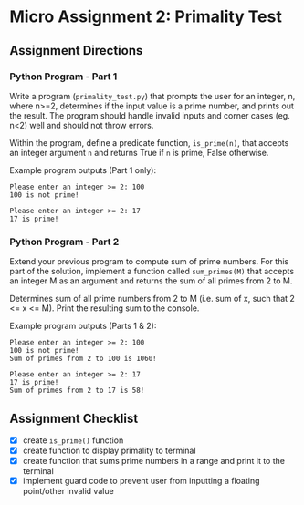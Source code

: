 # Micro Assignment 2: Primality Test

## Assignment Directions

### Python Program - Part 1 
Write a program (`primality_test.py`) that prompts the user for an integer, n, where n>=2, determines if the input value is a prime number, and prints out the result. The program should handle invalid inputs and corner cases (eg. n<2) well and should not throw errors.

Within the program, define a predicate function, `is_prime(n)`, that accepts an integer argument `n` and returns True if `n` is prime, False otherwise.


Example program outputs (Part 1 only):
```
Please enter an integer >= 2: 100
100 is not prime!

Please enter an integer >= 2: 17
17 is prime!
```

### Python Program - Part 2 
Extend your previous program to compute sum of prime numbers. For this part of the solution, implement a function called `sum_primes(M)` that accepts an integer M as an argument and returns the sum of all primes from 2 to M.

Determines sum of all prime numbers from 2 to M (i.e. sum of x, such that 2 <= x <= M). 
Print the resulting sum to the console.

Example program outputs (Parts 1 & 2):
```
Please enter an integer >= 2: 100
100 is not prime!
Sum of primes from 2 to 100 is 1060!

Please enter an integer >= 2: 17
17 is prime!
Sum of primes from 2 to 17 is 58!
```


## Assignment Checklist
- [x] create `is_prime()` function
- [x] create function to display primality to terminal
- [x] create function that sums prime numbers in a range and print it to the terminal
- [x] implement guard code to prevent user from inputting a floating point/other invalid value
